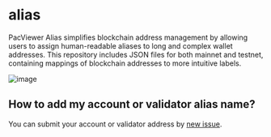 # alias

PacViewer Alias simplifies blockchain address management by allowing users to assign human-readable aliases to long and complex wallet addresses. This repository includes JSON files for both mainnet and testnet, containing mappings of blockchain addresses to more intuitive labels.

![image](https://github.com/user-attachments/assets/71c66870-1d9e-4f99-9713-1578a592ac7e)

## How to add my account or validator alias name?

You can submit your account or validator address by [new issue](https://github.com/PacViewer/alias/issues/new?assignees=ja7ad&labels=alias&projects=&template=request-alias-name-form.yaml&title=Request+alias+name+for+%5Baddress%5D).
